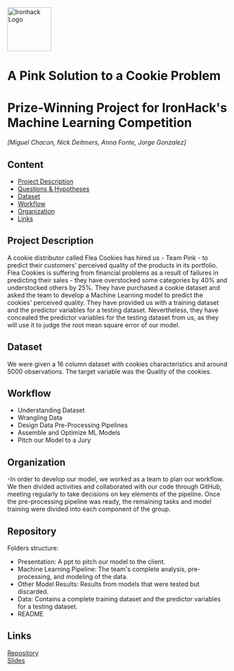 <img src="https://bit.ly/2VnXWr2" alt="Ironhack Logo" width="100"/>

# A Pink Solution to a Cookie Problem <br> 

# Prize-Winning Project for IronHack's Machine Learning Competition
*[Miguel Chacon, Nick Deitmers, Anna Fonte, Jorge Gonzalez]*

## Content
- [Project Description](#project-description)
- [Questions & Hypotheses](#questions-hypotheses)
- [Dataset](#dataset)
- [Workflow](#workflow)
- [Organization](#organization)
- [Links](#links)

## Project Description

A cookie distributor called Flea Cookies has hired us - Team Pink - to predict their customers' perceived quality of the products in its portfolio. <br> Flea Cookies is suffering from financial problems as a result of failures in predicting their sales - they have overstocked some categories by 40% and understocked others by 25%. They have purchased a cookie dataset and asked the team to develop a Machine Learning model to predict the cookies' perceived quality. They have provided us with a training dataset and the predictor variables for a testing dataset. Nevertheless, they have concealed the predictor variables for the testing dataset from us, as they will use it to judge the root mean square error of our model. 

## Dataset

We were given a 16 column dataset with cookies characteristics and around 5000 observations. The target variable was the Quality of the cookies.

## Workflow
- Understanding Dataset
- Wrangling Data
- Design Data Pre-Processing Pipelines
- Assemble and Optimize ML Models
- Pitch our Model to a Jury


## Organization

-In order to develop our model, we worked as a team to plan our workflow. We then divided activities and collaborated with our code through GitHub, meeting regularly to take decisions on key elements of the pipeline.
Once the pre-processing pipeline was ready, the remaining tasks and model training were divided into each component of the group.

## Repository

Folders structure:
- Presentation: A ppt to pitch our model to the client. 
- Machine Learning Pipeline: The team's complete analysis, pre-processing, and modeling of the data.
- Other Model Results: Results from models that were tested but discarded.
- Data: Contains a complete training dataset and the predictor variables for a testing dataset.
- README 
 
## Links


[Repository](https://github.com/Jyu-as) <br>
[Slides](https://docs.google.com/presentation/d/18frdG9bB1sB6bIpgGy9Ig65OMHCl_X_GFGYrGOXZ6To/edit#slide=id.ga809319489_4_28)    
